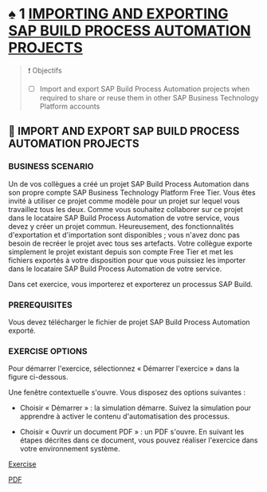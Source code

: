 # ♠ 1 [IMPORTING AND EXPORTING SAP BUILD PROCESS AUTOMATION PROJECTS](link)

> :exclamation: Objectifs
>
> - [ ] Import and export SAP Build Process Automation projects when required to share or reuse them in other SAP Business Technology Platform accounts

## :closed_book: IMPORT AND EXPORT SAP BUILD PROCESS AUTOMATION PROJECTS

### BUSINESS SCENARIO

Un de vos collègues a créé un projet SAP Build Process Automation dans son propre compte SAP Business Technology Platform Free Tier. Vous êtes invité à utiliser ce projet comme modèle pour un projet sur lequel vous travaillez tous les deux. Comme vous souhaitez collaborer sur ce projet dans le locataire SAP Build Process Automation de votre service, vous devez y créer un projet commun. Heureusement, des fonctionnalités d'exportation et d'importation sont disponibles ; vous n'avez donc pas besoin de recréer le projet avec tous ses artefacts. Votre collègue exporte simplement le projet existant depuis son compte Free Tier et met les fichiers exportés à votre disposition pour que vous puissiez les importer dans le locataire SAP Build Process Automation de votre service.

Dans cet exercice, vous importerez et exporterez un processus SAP Build.

### PREREQUISITES

Vous devez télécharger le fichier de projet SAP Build Process Automation exporté.

### EXERCISE OPTIONS

Pour démarrer l'exercice, sélectionnez « Démarrer l'exercice » dans la figure ci-dessous.

Une fenêtre contextuelle s'ouvre. Vous disposez des options suivantes :

- Choisir « Démarrer » : la simulation démarre. Suivez la simulation pour apprendre à activer le contenu d'automatisation des processus.

- Choisir « Ouvrir un document PDF » : un PDF s'ouvre. En suivant les étapes décrites dans ce document, vous pouvez réaliser l'exercice dans votre environnement système.

[Exercise](https://learnsap.enable-now.cloud.sap/pub/mmcp/index.html?show=project!PR_949EA3B6C25181AF:uebung)

[PDF](<./RESSOURCES/hands_on%20(1).pdf>)
